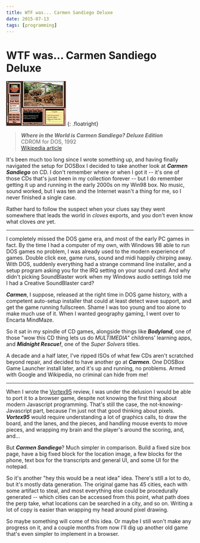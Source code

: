 ```yaml
---
title: WTF was... Carmen Sandiego Deluxe
date: 2015-07-13
tags: [programming]
---
```


# WTF was... Carmen Sandiego Deluxe

![Screenshot of Carmen Deluxe](/assets/blog/2015-07-13-carmen.png)
{: .floatright}

> ***Where in the World is Carmen Sandiego? Deluxe Edition***  
> CDROM for DOS, 1992  
> [Wikipedia article](https://en.wikipedia.org/wiki/Where_in_the_World_Is_Carmen_Sandiego%3F_Deluxe)

It's been much too long since I wrote something up, and having finally navigated
the setup for DOSBox I decided to take another look at ***Carmen Sandiego*** on
CD. I don't remember where or when I got it -- it's one of those CDs that's just
been in my collection forever -- but I do remember getting it up and running
in the early 2000s on my Win98 box. No music, sound worked, but I was ten and
the Internet wasn't a thing for me, so I never finished a single case.

Rather hard to follow the suspect when your clues say they went somewhere that
leads the world in *cloves* exports, and you don't even know what cloves *are*
yet.

-----

I completely missed the DOS game era, and most of the early PC games in fact. By
the time I had a computer of my own, with Windows 98 able to run DOS games no
problem, I was already used to the modern experience of games. Double click exe,
game runs, sound and midi happily chirping away. With DOS, suddenly everything
had a strange command line installer, and a setup program asking you for the IRQ
setting on your sound card. And why didn't picking SoundBlaster work when my
Windows audio settings told me I had a Creative SoundBlaster card?

***Carmen***, I suppose, released at the right time in DOS game history, with a
competent auto-setup installer that could at least detect wave support, and get
the game running fullscreen. Shame I was too young and too alone to make much
use of it. When I wanted geography gaming, I went over to Encarta MindMaze.

So it sat in my spindle of CD games, alongside things like ***Bodyland***, one
of those "wow this CD thing lets us do *MULTIMEDIA*" childrens' learning apps,
and ***Midnight Rescue!***, one of the *Super Solvers* titles. 

A decade and a half later, I've ripped ISOs of what few CDs aren't scratched
beyond repair, and decided to have another go at ***Carmen***. One DOSBox Game
Launcher install later, and it's up and running, no problems. Armed with Google
and Wikipedia, no criminal can hide from me!

-----

When I wrote the [Vortex95](2015-05-25-vortex95.html) review, I was under the
delusion I would be able to port it to a browser game, despite not knowing the
first thing about modern Javascript programming. That's still the case, the
not-knowing-Javascript part, because I'm just not that good thinking about
pixels. ***Vortex95*** would require understanding a lot of graphics calls, to
draw the board, and the lanes, and the pieces, and handling mouse events to move
pieces, and wrapping my brain and the player's around the scoring, and, and...

But ***Carmen Sandiego***? Much simpler in comparison. Build a fixed size box
page, have a big fixed block for the location image, a few blocks for the phone,
text box for the transcripts and general UI, and some UI for the notepad.

So it's another "hey this would be a neat idea" idea. There's still a lot to do,
but it's mostly data generation. The original game has 45 cities, each with some
artifact to steal, and most everything else could be procedurally generated --
which cities can be accessed from this point, what path does the perp take, what
locations can be searched in a city, and so on. Writing a lot of copy is easier
than wrapping my head around pixel drawing.

So maybe something will come of this idea. Or maybe I still won't make any
progress on it, and a couple months from now I'll dig up another old game that's
even simpler to implement in a browser.
